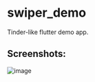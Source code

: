 # swiper_demo

Tinder-like flutter demo app.

## Screenshots:

![image](https://user-images.githubusercontent.com/7723097/74827470-18f5dd80-5340-11ea-8d72-bbe599105458.png)
